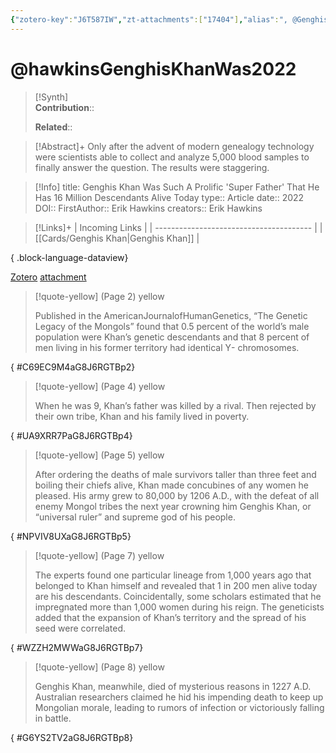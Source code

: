 ```yaml
---
{"zotero-key":"J6T587IW","zt-attachments":["17404"],"alias":", @Genghis Khan Was Such A Prolific 'Super Father' That He Has 16 Million Descendants Alive Today","keywords":["Genghis Khan","history","mongol"],"FirstAuthor":"[[ Erik Hawkins]]","tags":["source/article"],"dg-publish":true,"permalink":"/sources/hawkins-genghis-khan-was2022/","dgPassFrontmatter":true}
---
```


# @hawkinsGenghisKhanWas2022

>[!Synth]  
>**Contribution**::  
>  
>**Related**:: 
>  

> [!Abstract]+
> Only after the advent of modern genealogy technology were scientists able to collect and analyze 5,000 blood samples to finally answer the question. The results were staggering.

> [!Info]
> title: Genghis Khan Was Such A Prolific 'Super Father' That He Has 16 Million Descendants Alive Today
> type:: Article 
> date:: 2022
> DOI:: 
> FirstAuthor:: Erik Hawkins
> creators:: Erik Hawkins

> [!Links]+
>  | Incoming Links                          |
> | --------------------------------------- |
> | [[Cards/Genghis Khan\|Genghis Khan]] |
> 
{ .block-language-dataview}


[Zotero](zotero://select/library/items/J6T587IW) [attachment](<file:///Users/nathanmaxwell/Zotero/storage/G8J6RGTB/Hawkins%20-%202022%20-%20Genghis%20Khan%20Was%20Such%20A%20Prolific%20'Super%20Father'%20That%20He%20Has%2016%20Million%20Descendants%20Alive%20Today.pdf>)

> [!quote-yellow] (Page 2) yellow
> 
> Published in the AmericanJournalofHumanGenetics, “The Genetic Legacy of the Mongols” found that 0.5 percent of the world’s male population were Khan’s genetic descendants and that 8 percent of men living in his former territory had identical Y chromosomes.
>
{ #C69EC9M4aG8J6RGTBp2}


> [!quote-yellow] (Page 4) yellow
> 
> When he was 9, Khan’s father was killed by a rival. Then rejected by their own tribe, Khan and his family lived in poverty.
>
{ #UA9XRR7PaG8J6RGTBp4}


> [!quote-yellow] (Page 5) yellow
> 
> After ordering the deaths of male survivors taller than three feet and boiling their chiefs alive, Khan made concubines of any women he pleased. His army grew to 80,000 by 1206 A.D., with the defeat of all enemy Mongol tribes the next year crowning him Genghis Khan, or “universal ruler” and supreme god of his people.
>
{ #NPVIV8UXaG8J6RGTBp5}


> [!quote-yellow] (Page 7) yellow
> 
> The experts found one particular lineage from 1,000 years ago that belonged to Khan himself and revealed that 1 in 200 men alive today are his descendants. Coincidentally, some scholars estimated that he impregnated more than 1,000 women during his reign. The geneticists added that the expansion of Khan’s territory and the spread of his seed were correlated.
>
{ #WZZH2MWWaG8J6RGTBp7}


> [!quote-yellow] (Page 8) yellow
> 
> Genghis Khan, meanwhile, died of mysterious reasons in 1227 A.D. Australian researchers claimed he hid his impending death to keep up Mongolian morale, leading to rumors of infection or victoriously falling in battle.
>
{ #G6YS2TV2aG8J6RGTBp8}

